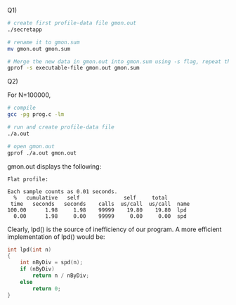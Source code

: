 
Q1)

```bash
# create first profile-data file gmon.out
./secretapp

# rename it to gmon.sum
mv gmon.out gmon.sum

# Merge the new data in gmon.out into gmon.sum using -s flag, repeat this 9 more times
gprof -s executable-file gmon.out gmon.sum
```

Q2)

For N=100000,
```bash
# compile
gcc -pg prog.c -lm

# run and create profile-data file
./a.out

# open gmon.out
gprof ./a.out gmon.out
```

gmon.out displays the following:
```gprof
Flat profile:

Each sample counts as 0.01 seconds.
  %   cumulative   self              self     total           
 time   seconds   seconds    calls  us/call  us/call  name    
100.00      1.98     1.98    99999    19.80    19.80  lpd
  0.00      1.98     0.00    99999     0.00     0.00  spd
```

Clearly, lpd() is the source of inefficiency of our program. A more efficient implementation of lpd() would be:
```c
int lpd(int n)
{
    int nByDiv = spd(n);
    if (nByDiv)
        return n / nByDiv;
    else
        return 0;
}
```
